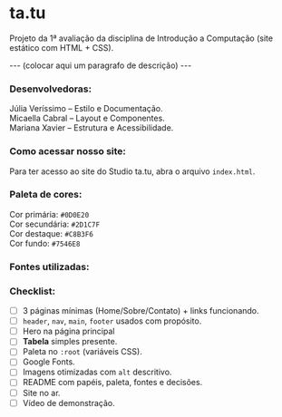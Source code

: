 # ta.tu
Projeto da 1ª avaliação da disciplina de Introdução a Computação (site estático com HTML + CSS).

--- (colocar aqui um paragrafo de descrição) ---

### Desenvolvedoras:
Júlia Veríssimo – Estilo e Documentação.<br>
Micaella Cabral – Layout e Componentes.<br>
Mariana Xavier – Estrutura e Acessibilidade.

### Como acessar nosso site:
Para ter acesso ao site do Studio ta.tu, abra o arquivo `index.html`.

### Paleta de cores:
Cor primária: `#0D0E20`<br>
Cor secundária: `#2D1C7F`<br>
Cor destaque: `#C8B3F6`<br>
Cor fundo: `#7546E8`

### Fontes utilizadas:

### Checklist:

- [ ]  3 páginas mínimas (Home/Sobre/Contato) + links funcionando.
- [ ]  `header`, `nav`, `main`, `footer` usados com propósito.
- [ ]  Hero na página principal
- [ ]  **Tabela** simples presente.
- [ ]  Paleta no `:root` (variáveis CSS).
- [ ]  Google Fonts.
- [ ]  Imagens otimizadas com `alt` descritivo.
- [ ]  README com papéis, paleta, fontes e decisões.
- [ ]  Site no ar.
- [ ]  Vídeo de demonstração.
